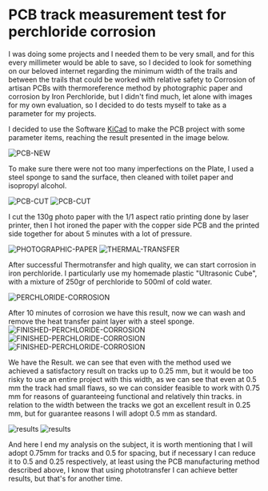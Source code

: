 # PCB track measurement test for perchloride corrosion

I was doing some projects and I needed them to be very small, and for this every millimeter would be able to save, so I decided to look for something on our beloved internet regarding the minimum width of the trails and between the trails that could be worked with relative safety to Corrosion of artisan PCBs with thermoreference method by photographic paper and corrosion by Iron Perchloride, but I didn't find much, let alone with images for my own evaluation, so I decided to do tests myself to take as a parameter for my projects.

I decided to use the Software [KiCad](https://www.kicad.org) to make the PCB project with some parameter items, reaching the result presented in the image below.

![PCB-NEW](https://github.com/silvajhb/PCBtrackcorrosion/blob/master/HARDWARE/DOCUMENTS/IMAGES/PCBNew.png)

To make sure there were not too many imperfections on the Plate, I used a steel sponge to sand the surface, then cleaned with toilet paper and isopropyl alcohol.

![PCB-CUT](https://github.com/silvajhb/PCBtrackcorrosion/blob/master/HARDWARE/DOCUMENTS/IMAGES/pcb-cut.jpeg)
![PCB-CUT](https://github.com/silvajhb/PCBtrackcorrosion/blob/master/HARDWARE/DOCUMENTS/IMAGES/pcb-cut-2.jpeg)

I cut the 130g photo paper with the 1/1 aspect ratio printing done by laser printer, then I hot ironed the paper with the copper side PCB and the printed side together for about 5 minutes with a lot of pressure.

![PHOTOGRAPHIC-PAPER](https://github.com/silvajhb/PCBtrackcorrosion/blob/master/HARDWARE/DOCUMENTS/IMAGES/CUT-PHOTOGRAPHIC-PAPER.jpeg)
![THERMAL-TRANSFER](https://github.com/silvajhb/PCBtrackcorrosion/blob/master/HARDWARE/DOCUMENTS/IMAGES/THERMAL-TRANSFER-FINISHED.jpeg)

After successful Thermotransfer and high quality, we can start corrosion in iron perchloride. I particularly use my homemade plastic "Ultrasonic Cube", with a mixture of 250gr of perchloride to 500ml of cold water.

![PERCHLORIDE-CORROSION](https://github.com/silvajhb/PCBtrackcorrosion/blob/master/HARDWARE/DOCUMENTS/IMAGES/gif.gif)

After 10 minutes of corrosion we have this result, now we can wash and remove the heat transfer paint layer with a steel sponge.
![FINISHED-PERCHLORIDE-CORROSION](https://github.com/silvajhb/PCBtrackcorrosion/blob/master/HARDWARE/DOCUMENTS/IMAGES/FINISHED-PERCHLORIDE-CORROSION.jpeg)
![FINISHED-PERCHLORIDE-CORROSION](https://github.com/silvajhb/PCBtrackcorrosion/blob/master/HARDWARE/DOCUMENTS/IMAGES/FINISHED-PERCHLORIDE-CORROSION-2.jpeg)
![FINISHED-PERCHLORIDE-CORROSION](https://github.com/silvajhb/PCBtrackcorrosion/blob/master/HARDWARE/DOCUMENTS/IMAGES/FINISHED-PERCHLORIDE-CORROSION-3.jpeg)

We have the Result.
we can see that even with the method used we achieved a satisfactory result on tracks up to 0.25 mm, but it would be too risky to use an entire project with this width, as we can see that even at 0.5 mm the track had small flaws, so we can consider feasible to work with 0.75 mm for reasons of guaranteeing functional and relatively thin tracks. in relation to the width between the tracks we got an excellent result in 0.25 mm, but for guarantee reasons I will adopt 0.5 mm as standard.

![results](https://github.com/silvajhb/PCBtrackcorrosion/blob/master/HARDWARE/DOCUMENTS/IMAGES/FINISHED-PERCHLORIDE-CORROSION-4.jpeg)
![results](https://github.com/silvajhb/PCBtrackcorrosion/blob/master/HARDWARE/DOCUMENTS/IMAGES/FINISHED-PERCHLORIDE-CORROSION-5.jpeg)

And here I end my analysis on the subject, it is worth mentioning that I will adopt 0.75mm for tracks and 0.5 for spacing, but if necessary I can reduce it to 0.5 and 0.25 respectively, at least using the PCB manufacturing method described above, I know that using phototransfer I can achieve better results, but that's for another time.

